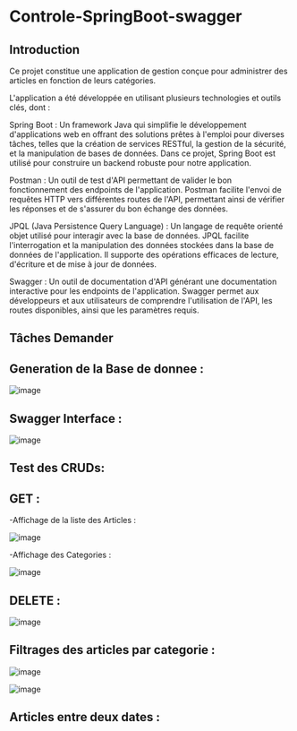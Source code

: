 # Controle-SpringBoot-swagger
## Introduction

Ce projet constitue une application de gestion conçue pour administrer des articles en fonction de leurs catégories.

L'application a été développée en utilisant plusieurs technologies et outils clés, dont :

Spring Boot : Un framework Java qui simplifie le développement d'applications web en offrant des solutions prêtes à l'emploi pour diverses tâches, telles que la création de services RESTful, la gestion de la sécurité, et la manipulation de bases de données. Dans ce projet, Spring Boot est utilisé pour construire un backend robuste pour notre application.

Postman : Un outil de test d'API permettant de valider le bon fonctionnement des endpoints de l'application. Postman facilite l'envoi de requêtes HTTP vers différentes routes de l'API, permettant ainsi de vérifier les réponses et de s'assurer du bon échange des données.

JPQL (Java Persistence Query Language) : Un langage de requête orienté objet utilisé pour interagir avec la base de données. JPQL facilite l'interrogation et la manipulation des données stockées dans la base de données de l'application. Il supporte des opérations efficaces de lecture, d'écriture et de mise à jour de données.

Swagger : Un outil de documentation d'API générant une documentation interactive pour les endpoints de l'application. Swagger permet aux développeurs et aux utilisateurs de comprendre l'utilisation de l'API, les routes disponibles, ainsi que les paramètres requis.

## Tâches Demander 
## Generation de la Base de donnee :

![image](https://github.com/ghita-baghdad/Controle-SpringBoot-swagger/assets/147449053/1afeb4bf-d6e0-4e36-a052-9283205fb73a)

## Swagger Interface :

![image](https://github.com/ghita-baghdad/Controle-SpringBoot-swagger/assets/147449053/d38c0161-8849-4bee-9dda-78b394d3bae5)

## Test des CRUDs:

## GET :

-Affichage de la liste des Articles :

![image](https://github.com/ghita-baghdad/Controle-SpringBoot-swagger/assets/147449053/dcb2f4bc-5775-483c-8fcf-776552e588ee)

-Affichage des Categories :

![image](https://github.com/ghita-baghdad/Controle-SpringBoot-swagger/assets/147449053/90afe86b-13af-4ab7-b3ff-017f4847b9f0)

## DELETE :

![image](https://github.com/ghita-baghdad/Controle-SpringBoot-swagger/assets/147449053/45981a5d-6864-4a1a-99ff-0bf7c798df36)



## Filtrages des articles par categorie :

![image](https://github.com/ghita-baghdad/Controle-SpringBoot-swagger/assets/147449053/17d10502-8a01-46f8-afc8-3ab72f4a2ea9)

![image](https://github.com/ghita-baghdad/Controle-SpringBoot-swagger/assets/147449053/f6d612c0-9585-4b52-84ac-1f7978b1e6ce)

## Articles entre deux dates :














